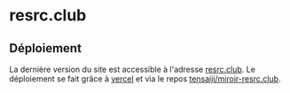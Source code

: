 # __resrc.club__

## Déploiement
La dernière version du site est accessible à l'adresse [resrc.club](https://resrc.club). Le déploiement se fait grâce à [vercel](https://vercel.com) et via le repos [tensaiji/miroir-resrc.club](https://github.com/tensaiji/miroir-resrc.club).